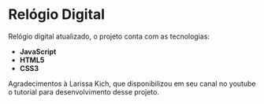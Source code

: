 # Relógio Digital

Relógio digital atualizado, o projeto conta com as tecnologias:

- **JavaScript**
- **HTML5**
- **CSS3**

Agradecimentos à Larissa Kich, que disponibilizou em seu canal no youtube o tutorial para desenvolvimento desse projeto.

